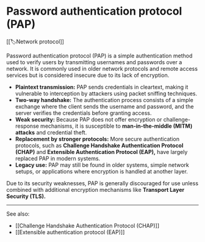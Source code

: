 
# Password authentication protocol (PAP)

[[🏷️Network protocol]]

Password authentication protocol (PAP) is a simple authentication method used to verify users by transmitting usernames and passwords over a network. It is commonly used in older network protocols and remote access services but is considered insecure due to its lack of encryption.

- **Plaintext transmission:** PAP sends credentials in cleartext, making it vulnerable to interception by attackers using packet sniffing techniques.
- **Two-way handshake:** The authentication process consists of a simple exchange where the client sends the username and password, and the server verifies the credentials before granting access.
- **Weak security:** Because PAP does not offer encryption or challenge-response mechanisms, it is susceptible to **man-in-the-middle (MITM) attacks** and credential theft.
- **Replacement by stronger protocols:** More secure authentication protocols, such as **Challenge Handshake Authentication Protocol (CHAP)** and **Extensible Authentication Protocol (EAP),** have largely replaced PAP in modern systems.
- **Legacy use:** PAP may still be found in older systems, simple network setups, or applications where encryption is handled at another layer.

Due to its security weaknesses, PAP is generally discouraged for use unless combined with additional encryption mechanisms like **Transport Layer Security (TLS).**

---

See also:

- [[Challenge Handshake Authentication Protocol (CHAP)]]
- [[Extensible authentication protocol (EAP)]]